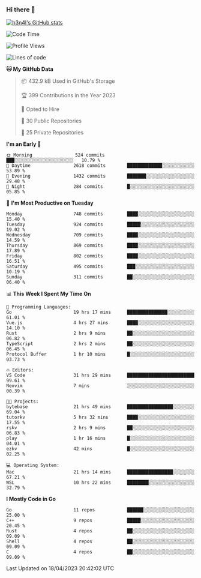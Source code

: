 ### Hi there 👋

[![h3n4l's GitHub stats](https://github-readme-stats.vercel.app/api?username=h3n4l&count_private=true&show_icons=true&theme=radical)](https://github.com/h3n4l/github-readme-stats)

<!--START_SECTION:waka-->
![Code Time](http://img.shields.io/badge/Code%20Time-1%2C147%20hrs%2048%20mins-blue)

![Profile Views](http://img.shields.io/badge/Profile%20Views-3-blue)

![Lines of code](https://img.shields.io/badge/From%20Hello%20World%20I%27ve%20Written-2.7%20million%20lines%20of%20code-blue)

**🐱 My GitHub Data** 

> 📦 432.9 kB Used in GitHub's Storage 
 > 
> 🏆 399 Contributions in the Year 2023
 > 
> 💼 Opted to Hire
 > 
> 📜 30 Public Repositories 
 > 
> 🔑 25 Private Repositories 
 > 
**I'm an Early 🐤** 

```text
🌞 Morning                524 commits         ███░░░░░░░░░░░░░░░░░░░░░░   10.79 % 
🌆 Daytime                2618 commits        █████████████░░░░░░░░░░░░   53.89 % 
🌃 Evening                1432 commits        ███████░░░░░░░░░░░░░░░░░░   29.48 % 
🌙 Night                  284 commits         █░░░░░░░░░░░░░░░░░░░░░░░░   05.85 % 
```
📅 **I'm Most Productive on Tuesday** 

```text
Monday                   748 commits         ████░░░░░░░░░░░░░░░░░░░░░   15.40 % 
Tuesday                  924 commits         █████░░░░░░░░░░░░░░░░░░░░   19.02 % 
Wednesday                709 commits         ████░░░░░░░░░░░░░░░░░░░░░   14.59 % 
Thursday                 869 commits         ████░░░░░░░░░░░░░░░░░░░░░   17.89 % 
Friday                   802 commits         ████░░░░░░░░░░░░░░░░░░░░░   16.51 % 
Saturday                 495 commits         ███░░░░░░░░░░░░░░░░░░░░░░   10.19 % 
Sunday                   311 commits         ██░░░░░░░░░░░░░░░░░░░░░░░   06.40 % 
```


📊 **This Week I Spent My Time On** 

```text
💬 Programming Languages: 
Go                       19 hrs 17 mins      ███████████████░░░░░░░░░░   61.01 % 
Vue.js                   4 hrs 27 mins       ████░░░░░░░░░░░░░░░░░░░░░   14.10 % 
Rust                     2 hrs 9 mins        ██░░░░░░░░░░░░░░░░░░░░░░░   06.82 % 
TypeScript               2 hrs 2 mins        ██░░░░░░░░░░░░░░░░░░░░░░░   06.45 % 
Protocol Buffer          1 hr 10 mins        █░░░░░░░░░░░░░░░░░░░░░░░░   03.73 % 

🔥 Editors: 
VS Code                  31 hrs 29 mins      █████████████████████████   99.61 % 
Neovim                   7 mins              ░░░░░░░░░░░░░░░░░░░░░░░░░   00.39 % 

🐱‍💻 Projects: 
bytebase                 21 hrs 49 mins      █████████████████░░░░░░░░   69.04 % 
tutorkv                  5 hrs 32 mins       ████░░░░░░░░░░░░░░░░░░░░░   17.55 % 
rskv                     2 hrs 9 mins        ██░░░░░░░░░░░░░░░░░░░░░░░   06.83 % 
play                     1 hr 16 mins        █░░░░░░░░░░░░░░░░░░░░░░░░   04.01 % 
ezkv                     42 mins             █░░░░░░░░░░░░░░░░░░░░░░░░   02.25 % 

💻 Operating System: 
Mac                      21 hrs 14 mins      █████████████████░░░░░░░░   67.21 % 
WSL                      10 hrs 22 mins      ████████░░░░░░░░░░░░░░░░░   32.79 % 
```

**I Mostly Code in Go** 

```text
Go                       11 repos            ██████░░░░░░░░░░░░░░░░░░░   25.00 % 
C++                      9 repos             █████░░░░░░░░░░░░░░░░░░░░   20.45 % 
Rust                     4 repos             ██░░░░░░░░░░░░░░░░░░░░░░░   09.09 % 
Shell                    4 repos             ██░░░░░░░░░░░░░░░░░░░░░░░   09.09 % 
C                        4 repos             ██░░░░░░░░░░░░░░░░░░░░░░░   09.09 % 
```




 Last Updated on 18/04/2023 20:42:02 UTC
<!--END_SECTION:waka-->

